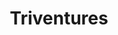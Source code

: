 ---
layout: firm_page
title: "Triventures"
id: "triventures.vc"
permalink: "/triventurestriventures.vc/"
website: "https://www.triventures.vc"
offices: "Portola Valley (United States), Tel Aviv (Israel), Herzliya (Israel)"
investment_stages: "Pre-Seed, Seed, Series A, Series B"
portfolio_companies: ""
portfolio_link: "https://www.triventures.vc/portfolio/"
investment_markets: "Healthcare, Fintech, Insuretech, Cybersecurity, E-commerce, Cyber Security, FinTech, Health Care, Medical Device, mHealth"
founded_year: "2010"
description: "Triventures is a global, early-stage fund investing in exceptional entrepreneurs with innovative breakthroughs in healthcare and other sectors. They focus on data-driven solutions and cross-industry convergence, partnering with companies to achieve scalable growth."
linkedin: "https://il.linkedin.com/company/triventures"
twitter: "https://twitter.com/triventuresvc"
instagram: ""
team_page: "https://www.triventures.vc/team/"
investor_type: "Venture Capital"
crunchbase: "https://www.crunchbase.com/organization/triniventures"
pitchbook: "https://pitchbook.com/profiles/investor/51577-30"

# SEO Optimization
meta_title: "Triventures - VC Firm - projectstartups.com"
meta_description: "Triventures, Triventures is a global, early-stage fund investing in exceptional entrepreneurs with innovative breakthroughs in healthcare and other sectors. They f..."
meta_keywords: "Triventures, Healthcare, Fintech, Insuretech, Cybersecurity, E-commerce, Cyber Security, FinTech, Health Care, Medical Device, mHealth, VC firm, venture capital, startup investor, projectstartups.com"
canonical_url: "https://vc.projectstartups.com/triventurestriventures.vc/"
---